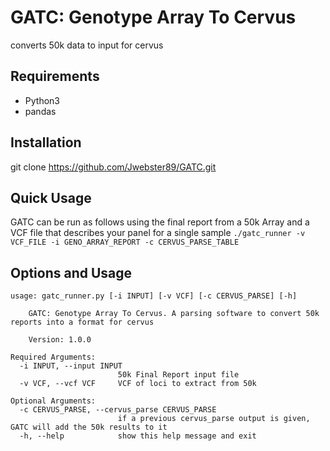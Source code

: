 # GATC: Genotype Array To Cervus

converts 50k data to input for cervus

## Requirements
* Python3
* pandas

## Installation
git clone https://github.com/Jwebster89/GATC.git

## Quick Usage
GATC can be run as follows using the final report from a 50k Array and a VCF file that describes your panel for a single sample
`./gatc_runner -v VCF_FILE -i GENO_ARRAY_REPORT -c CERVUS_PARSE_TABLE`

## Options and Usage
```
usage: gatc_runner.py [-i INPUT] [-v VCF] [-c CERVUS_PARSE] [-h]

    GATC: Genotype Array To Cervus. A parsing software to convert 50k reports into a format for cervus

    Version: 1.0.0

Required Arguments:
  -i INPUT, --input INPUT
                        50k Final Report input file
  -v VCF, --vcf VCF     VCF of loci to extract from 50k

Optional Arguments:
  -c CERVUS_PARSE, --cervus_parse CERVUS_PARSE
                        if a previous cervus_parse output is given, GATC will add the 50k results to it
  -h, --help            show this help message and exit
```
